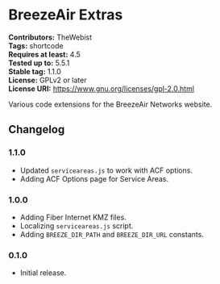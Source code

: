 # BreezeAir Extras #
**Contributors:** TheWebist  
**Tags:** shortcode  
**Requires at least:** 4.5  
**Tested up to:** 5.5.1  
**Stable tag:** 1.1.0  
**License:** GPLv2 or later  
**License URI:** https://www.gnu.org/licenses/gpl-2.0.html  

Various code extensions for the BreezeAir Networks website.

## Changelog ##

### 1.1.0 ###
* Updated `serviceareas.js` to work with ACF options.
* Adding ACF Options page for Service Areas.

### 1.0.0 ###
* Adding Fiber Internet KMZ files.
* Localizing `serviceareas.js` script.
* Adding `BREEZE_DIR_PATH` and `BREEZE_DIR_URL` constants.

### 0.1.0 ###
* Initial release.
